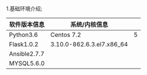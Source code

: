 

1.基础环境介绍;

   软件版本信息  |系统/内核信息 | |   
  -|-|-
  Python3.6     |Centos 7.2 | 5 |
  Flask1.0.2    |3.10.0-862.6.3.el7.x86_64  |
  Ansible2.7.7  |  |  |
  MYSQL5.6.0    |  |  |     
